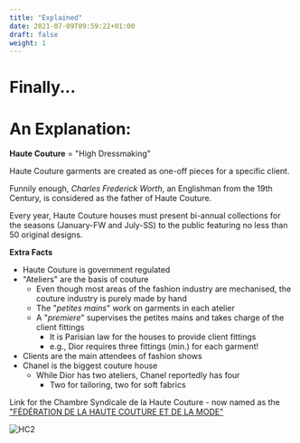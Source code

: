 ```yaml
---
title: "Explained"
date: 2021-07-09T09:59:22+01:00
draft: false
weight: 1
---
```


# Finally...
# An Explanation:

__Haute Couture__ = "High Dressmaking"

Haute Couture garments are created as one-off pieces for a specific client.

Funnily enough, _Charles Frederick Worth_, an Englishman from the 19th Century, is considered as the father of Haute Couture.

Every year, Haute Couture houses must present bi-annual collections for the seasons (January-FW and July-SS) to the public featuring no less than 50 original designs.

__Extra Facts__

- Haute Couture is government regulated
- "Ateliers" are the basis of couture
  - Even though most areas of the fashion industry are mechanised, the couture industry is purely made by hand
  - The "_petites mains_" work on garments in each atelier
  - A "_premiere_" supervises the petites mains and takes charge of the client fittings
    - It is Parisian law for the houses to provide client fittings
    - e.g., Dior requires three fittings (min.) for each garment!
- Clients are the main attendees of fashion shows
- Chanel is the biggest couture house
  - While Dior has two ateliers, Chanel reportedly has four
    - Two for tailoring, two for soft fabrics


Link for the Chambre Syndicale de la Haute Couture - now named as the ["FÉDÉRATION DE LA HAUTE COUTURE ET DE LA MODE"](https://fhcm.paris/en/the-federation/)

![HC2](/images/HC2.png)